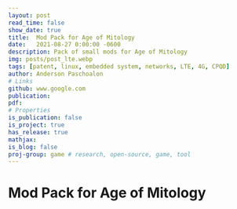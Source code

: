 ```yaml
---
layout: post
read_time: false
show_date: true
title:  Mod Pack for Age of Mitology
date:   2021-08-27 0:00:00 -0600
description: Pack of small mods for Age of Mitology
img: posts/post_lte.webp
tags: [patent, linux, embedded system, networks, LTE, 4G, CPQD]
author: Anderson Paschoalon
# Links
github: www.google.com
publication: 
pdf: 
# Properties
is_publication: false
is_project: true
has_release: true
mathjax: 
is_blog: false
proj-group: game # research, open-source, game, tool 
---
```



# Mod Pack for Age of Mitology

